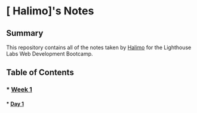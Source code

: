 # [ Halimo]'s Notes
## Summary
This repository contains all of the notes taken by [Halimo](https://github.com/HalimoG) for the Lighthouse Labs Web Development Bootcamp.

## Table of Contents
### * [Week 1](/Week_1 )
####    * [Day 1]( Week_1/Day_1)

